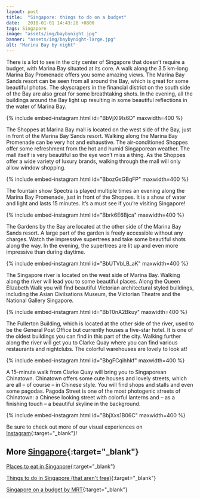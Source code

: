 ```yaml
---
layout: post
title:  "Singapore: things to do on a budget"
date:   2018-01-01 14:43:28 +0800
tags: Singapore
image: "assets/img/baybynight.jpg"
banner: "assets/img/baybynight-large.jpg"
alt: "Marina Bay by night"
---
```

There is a lot to see in the city center of Singapore that doesn’t require a budget, with Marina Bay situated at its core. A walk along the 3.5 km-long Marina Bay Promenade offers you some amazing views. The Marina Bay Sands resort can be seen from all around the Bay, which is great for some beautiful photos. The skyscrapers in the financial district on the south side of the Bay are also great for some breathtaking shots. In the evening, all the buildings around the Bay light up resulting in some beautiful reflections in the water of Marina Bay.

{% include embed-instagram.html id="BbVjXI9ls6D" maxwidth=400 %}

The Shoppes at Marina Bay mall is located on the west side of the Bay, just in front of the Marina Bay Sands resort. Walking along the Marina Bay Promenade can be very hot and exhaustive. The air-conditioned Shoppes offer some refreshment from the hot and humid Singaporean weather. The mall itself is very beautiful so the eye won’t miss a thing. As the Shoppes offer a wide variety of luxury brands, walking through the mall will only allow window shopping. 

{% include embed-instagram.html id="BbozGsGBqFP" maxwidth=400 %}

The fountain show Spectra is played multiple times an evening along the Marina Bay Promenade, just in front of the Shoppes. It is a show of water and light and lasts 15 minutes. It’s a must see if you’re visiting Singapore! 

{% include embed-instagram.html id="Bbrk6E6Bjca" maxwidth=400 %}

The Gardens by the Bay are located at the other side of the Marina Bay Sands resort. A large part of the garden is freely accessible without any charges. Watch the impressive supertrees and take some beautiful shots along the way. In the evening, the supertrees are lit up and even more impressive than during daytime.

{% include embed-instagram.html id="BbUTVbLB_aK" maxwidth=400 %}

The Singapore river is located on the west side of Marina Bay. Walking along the river will lead you to some beautiful places. Along the Queen Elizabeth Walk you will find beautiful Victorian architectural styled buildings, including the Asian Civilsations Museum, the Victorian Theatre and the National Gallery Singapore. 

{% include embed-instagram.html id="BbT0nA2Bkuy" maxwidth=400 %}

The Fullerton Building, which is located at the other side of the river, used to be the General Post Office but currently houses a five-star hotel. It is one of the oldest buildings you can find in this part of the city. Walking further along the river will get you to Clarke Quay where you can find various restaurants and nightclubs. The colorful warehouses are lovely to look at!

{% include embed-instagram.html id="BbgFCqihhkf" maxwidth=400 %}

A 15-minute walk from Clarke Quay will bring you to Singaporean Chinatown. Chinatown offers some cute houses and lovely streets, which are all – of course – in Chinese style. You will find shops and stalls and even some pagodas. Pagoda Street is one of the most photogenic streets of Chinatown: a Chinese looking street with colorful lanterns and – as a finishing touch – a beautiful skyline in the background.

{% include embed-instagram.html id="BbjXxs1B06C" maxwidth=400 %}

Be sure to check out more of our visual experiences on  [Instagram][instagram]{:target="_blank"}!

## More [Singapore][singapore]{:target="_blank"}

[Places to eat in Singapore][singapore eat]{:target="_blank"}

[Things to do in Singapore (that aren't free)][singapore not free]{:target="_blank"}

[Singapore on a budget by MRT][singapore mrt]{:target="_blank"}

[instagram]: https://instagram.com/kipamojo
[singapore]: https://kipamojo.world/tags.html#singapore
[singapore eat]: https://kipamojo.world/2018/02/12/Places-to-eat-in-Singapore.html
[singapore not free]: https://kipamojo.world/2018/02/10/Things-to-do-in-Singapore-that-arent-free.html
[singapore mrt]: https://kipamojo.world/2018/01/05/Singapore-on-a-budget-by-MRT.html

